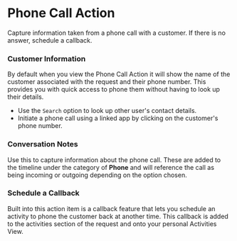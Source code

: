 # Phone Call Action
Capture information taken from a phone call with a customer. If there is no answer, schedule a callback.

### Customer Information
By default when you view the Phone Call Action it will show the name of the customer associated with the request and their phone number. This provides you with quick access to phone them without having to look up their details.
* Use the `Search` option to look up other user's contact details.
* Initiate a phone call using a linked app by clicking on the customer's phone number.

### Conversation Notes
Use this to capture information about the phone call. These are added to the timeline under the category of **Phone** and will reference the call as being incoming or outgoing depending on the option chosen.

### Schedule a Callback
Built into this action item is a callback feature that lets you schedule an activity to phone the customer back at another time. This callback is added to the activities section of the request and onto your personal Activities View.
<!--https://wiki.hornbill.com/index.php?title=Phone_Call_Action_Item -->